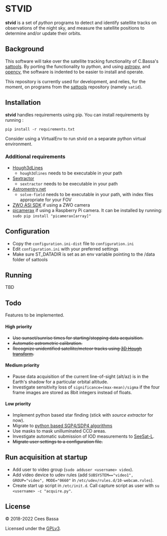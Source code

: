 # STVID

**stvid** is a set of *python* programs to detect and identify satellite tracks on observations of the night sky, and measure the satellite positions to determine and/or update their orbits.

## Background
This software will take over the satellite tracking functionality of C.Bassa's [sattools](https://github.com/cbassa/sattools). By porting the functionality to *python*, and using [astropy](https://github.com/astropy/astropy), and [opencv](https://opencv-python-tutroals.readthedocs.io/en/latest/), the software is indented to be easier to install and operate.

This repository is currently used for development, and relies, for the moment, on programs from the [sattools](https://github.com/cbassa/sattools) repository (namely `satid`).

## Installation
**stvid** handles requirements using pip. You can install requirements by running :

`pip install -r requirements.txt`

Consider using a VirtualEnv to run stvid on a separate python virtual environment.

### Additional requirements
* [Hough3dLines](https://gitlab.com/pierros/hough3d-code)
  * `hough3dlines` needs to be executable in your path
* [Sextractor](https://github.com/astromatic/sextractor)
  * `sextractor` needs to be executable in your path
* [Astromentry.net](https://github.com/dstndstn/astrometry.net)
  * `solve-field` needs to be executable in your path, with index files appropriate for your FOV
* [ZWO ASI SDK](https://astronomy-imaging-camera.com/software-drivers) if using a ZWO camera
* [picamerax](https://github.com/labthings/picamerax) if using a Raspberry Pi camera. It can be installed by running:
`sudo pip install "picamerax[array]"`

## Configuration
* Copy the `configuration.ini-dist` file to `configuration.ini`
* Edit `configuration.ini` with your preferred settings
* Make sure ST_DATADIR is set as an env variable pointing to the /data folder of sattools

## Running
TBD

## Todo
Features to be implemented.

#### High priority
* ~~Use sunset/sunrise times for starting/stopping data acquisition.~~
* ~~Automatic astrometric calibration.~~
* ~~Recognize unidentified satellite/meteor tracks using [3D Hough transform](http://www.ipol.im/pub/art/2017/208/).~~

#### Medium priority
* Pause data acquisition of the current line-of-sight (alt/az) is in the Earth's shadow for a particular orbital altitude.
* Investigate sensitivity loss of `significance=(max-mean)/sigma` if the four frame images are stored as 8bit integers instead of floats.


#### Low priority
* Implement python based star finding (stick with *source extractor* for now).
* Migrate to [python based SGP4/SDP4 algorithms](https://github.com/brandon-rhodes/python-sgp4)
* Use masks to mask unilluminated CCD areas.
* Investigate automatic submission of IOD measurements to [SeeSat-L](http://www.satobs.org/seesat/).
* ~~Migrate user settings to a configuration file.~~

## Run acquisition at startup

* Add user to video group (`sudo adduser <username> video`).
* Add video device to udev rules (add `SUBSYSTEM=="video1", GROUP="video", MODE="0660"` in `/etc/udev/rules.d/10-webcam.rules`).
* Create start up script in `/etc/init.d`. Call capture script as user with `su <username> -c "acquire.py"`.

## License
&copy; 2018-2022 Cees Bassa

Licensed under the [GPLv3](LICENSE).
